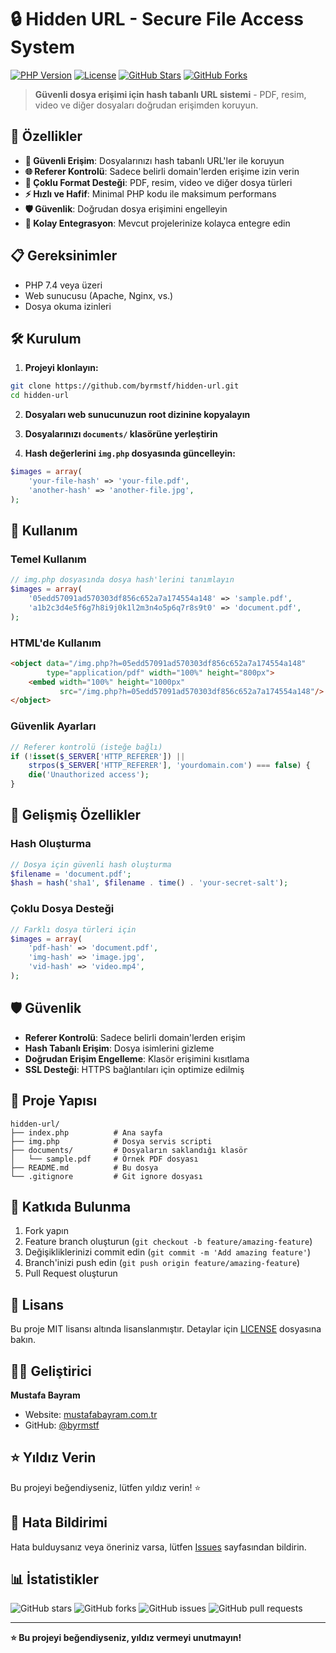 # 🔒 Hidden URL - Secure File Access System

[![PHP Version](https://img.shields.io/badge/PHP-8.3+-blue.svg)](https://php.net)
[![License](https://img.shields.io/badge/License-MIT-green.svg)](LICENSE)
[![GitHub Stars](https://img.shields.io/github/stars/byrmstf/hidden-url.svg)](https://github.com/byrmstf/hidden-url/stargazers)
[![GitHub Forks](https://img.shields.io/github/forks/byrmstf/hidden-url.svg)](https://github.com/byrmstf/hidden-url/network)

> **Güvenli dosya erişimi için hash tabanlı URL sistemi** - PDF, resim, video ve diğer dosyaları doğrudan erişimden koruyun.

## 🚀 Özellikler

- **🔐 Güvenli Erişim**: Dosyalarınızı hash tabanlı URL'ler ile koruyun
- **🌐 Referer Kontrolü**: Sadece belirli domain'lerden erişime izin verin
- **📁 Çoklu Format Desteği**: PDF, resim, video ve diğer dosya türleri
- **⚡ Hızlı ve Hafif**: Minimal PHP kodu ile maksimum performans
- **🛡️ Güvenlik**: Doğrudan dosya erişimini engelleyin
- **🔧 Kolay Entegrasyon**: Mevcut projelerinize kolayca entegre edin

## 📋 Gereksinimler

- PHP 7.4 veya üzeri
- Web sunucusu (Apache, Nginx, vs.)
- Dosya okuma izinleri

## 🛠️ Kurulum

1. **Projeyi klonlayın:**
```bash
git clone https://github.com/byrmstf/hidden-url.git
cd hidden-url
```

2. **Dosyaları web sunucunuzun root dizinine kopyalayın**

3. **Dosyalarınızı `documents/` klasörüne yerleştirin**

4. **Hash değerlerini `img.php` dosyasında güncelleyin:**
```php
$images = array(
    'your-file-hash' => 'your-file.pdf',
    'another-hash' => 'another-file.jpg',
);
```

## 📖 Kullanım

### Temel Kullanım

```php
// img.php dosyasında dosya hash'lerini tanımlayın
$images = array(
    '05edd57091ad570303df856c652a7a174554a148' => 'sample.pdf',
    'a1b2c3d4e5f6g7h8i9j0k1l2m3n4o5p6q7r8s9t0' => 'document.pdf',
);
```

### HTML'de Kullanım

```html
<object data="/img.php?h=05edd57091ad570303df856c652a7a174554a148" 
        type="application/pdf" width="100%" height="800px">
    <embed width="100%" height="1000px" 
           src="/img.php?h=05edd57091ad570303df856c652a7a174554a148"/>
</object>
```

### Güvenlik Ayarları

```php
// Referer kontrolü (isteğe bağlı)
if (!isset($_SERVER['HTTP_REFERER']) || 
    strpos($_SERVER['HTTP_REFERER'], 'yourdomain.com') === false) {
    die('Unauthorized access');
}
```

## 🔧 Gelişmiş Özellikler

### Hash Oluşturma

```php
// Dosya için güvenli hash oluşturma
$filename = 'document.pdf';
$hash = hash('sha1', $filename . time() . 'your-secret-salt');
```

### Çoklu Dosya Desteği

```php
// Farklı dosya türleri için
$images = array(
    'pdf-hash' => 'document.pdf',
    'img-hash' => 'image.jpg',
    'vid-hash' => 'video.mp4',
);
```

## 🛡️ Güvenlik

- **Referer Kontrolü**: Sadece belirli domain'lerden erişim
- **Hash Tabanlı Erişim**: Dosya isimlerini gizleme
- **Doğrudan Erişim Engelleme**: Klasör erişimini kısıtlama
- **SSL Desteği**: HTTPS bağlantıları için optimize edilmiş

## 📁 Proje Yapısı

```
hidden-url/
├── index.php          # Ana sayfa
├── img.php            # Dosya servis scripti
├── documents/         # Dosyaların saklandığı klasör
│   └── sample.pdf     # Örnek PDF dosyası
├── README.md          # Bu dosya
└── .gitignore         # Git ignore dosyası
```

## 🤝 Katkıda Bulunma

1. Fork yapın
2. Feature branch oluşturun (`git checkout -b feature/amazing-feature`)
3. Değişikliklerinizi commit edin (`git commit -m 'Add amazing feature'`)
4. Branch'inizi push edin (`git push origin feature/amazing-feature`)
5. Pull Request oluşturun

## 📝 Lisans

Bu proje MIT lisansı altında lisanslanmıştır. Detaylar için [LICENSE](LICENSE) dosyasına bakın.

## 👨‍💻 Geliştirici

**Mustafa Bayram**
- Website: [mustafabayram.com.tr](https://mustafabayram.com.tr)
- GitHub: [@byrmstf](https://github.com/byrmstf)

## ⭐ Yıldız Verin

Bu projeyi beğendiyseniz, lütfen yıldız verin! ⭐

## 🐛 Hata Bildirimi

Hata bulduysanız veya öneriniz varsa, lütfen [Issues](https://github.com/byrmstf/hidden-url/issues) sayfasından bildirin.

## 📊 İstatistikler

![GitHub stars](https://img.shields.io/github/stars/byrmstf/hidden-url)
![GitHub forks](https://img.shields.io/github/forks/byrmstf/hidden-url)
![GitHub issues](https://img.shields.io/github/issues/byrmstf/hidden-url)
![GitHub pull requests](https://img.shields.io/github/issues-pr/byrmstf/hidden-url)

---

**⭐ Bu projeyi beğendiyseniz, yıldız vermeyi unutmayın!**
